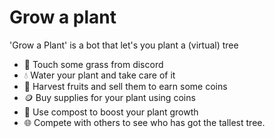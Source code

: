 # Grow a plant

'Grow a Plant' is a bot that let's you plant a (virtual) tree

- 🌱 Touch some grass from discord
- 💧 Water your plant and take care of it
- 🍎 Harvest fruits and sell them to earn some coins
- 🪙 Buy supplies for your plant using coins
- 💩 Use compost to boost your plant growth
- 🌐 Compete with others to see who has got the tallest tree.
